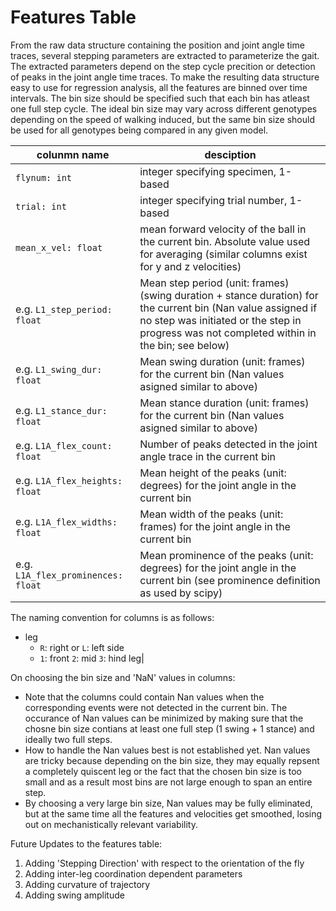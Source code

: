 # Features Table

From the raw data structure containing the position and joint angle time traces, several stepping parameters are extracted to parameterize the gait. 
The extracted parameters depend on the step cycle precition or detection of peaks in the joint angle time traces.
To make the resulting data structure easy to use for regression analysis, all the features are binned over time intervals. The bin size should be specified such that each bin has atleast one full step cycle. The ideal bin size may vary across different genotypes depending on the speed of walking induced, but the same bin size should be used for all genotypes  being compared in any given model. 

|colunmn name|desciption|
|---|---|
|`flynum: int`|integer specifying specimen, 1-based|
|`trial: int`|integer specifying trial number, 1-based|
|`mean_x_vel: float`|mean forward velocity of the ball in the current bin. Absolute value used for averaging (similar columns exist for y and z velocities)|
|e.g. `L1_step_period: float`|Mean step period (unit: frames) (swing duration + stance duration) for the current bin (Nan value assigned if no step was initiated or the step in progress was not completed within in the bin; see below)|
|e.g. `L1_swing_dur: float`|Mean swing duration (unit: frames) for the current bin (Nan values asigned similar to above)|
|e.g. `L1_stance_dur: float` | Mean stance duration (unit: frames) for the current bin (Nan values asigned similar to above) | 
|e.g. `L1A_flex_count: float` | Number of peaks detected in the joint angle trace in the current bin | 
|e.g. `L1A_flex_heights: float` |Mean height of the peaks (unit: degrees) for the joint angle in the current bin | 
|e.g. `L1A_flex_widths: float` | Mean width of the peaks (unit: frames) for the joint angle in the current bin | 
|e.g. `L1A_flex_prominences: float` | Mean prominence of the peaks (unit: degrees) for the joint angle in the current bin (see prominence definition as used by scipy) | 



The naming convention for columns is as follows:
- leg
    - `R`: right or `L`: left side
    - `1`: front `2`: mid `3`: hind leg|

On choosing the bin size and 'NaN' values in columns:
- Note that the columns could contain Nan values when the corresponding events were not detected in the current bin. The occurance of Nan values can be minimized by making sure that the chosne bin size contians at least one full step (1 swing + 1 stance) and ideally two full steps. 
- How to handle the Nan values best is not established yet. Nan values are tricky because depending on the bin size, they may equally repsent a completely quiscent leg or the fact that the chosen bin size is too small and as a result most bins are not large enough to span an entire step.
- By choosing a very large bin size, Nan values may be fully eliminated, but at the same time all the features and velocities get smoothed, losing out on mechanistically relevant variability.

Future Updates to the features table:
1. Adding 'Stepping Direction' with respect to the orientation of the fly
2. Adding inter-leg coordination dependent parameters
3. Adding curvature of trajectory
4. Adding swing amplitude